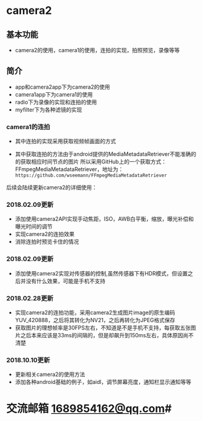 # camera2
## 基本功能 ##
- camera2的使用，camera1的使用，连拍的实现，拍照预览，录像等等  
## 简介 ##
- app和camera2app下为camera2的使用 
- camera1app下为camera1的使用
- radio下为录像的实现和连拍的使用
- myfilter下为各种滤镜的实现

### camera1的连拍 ###
- 其中连拍的实现采用获取视频帧画面的方式

- 其中获取连拍的方法由于android提供的MediaMetadataRetriever不能准确的的获取相应时间节点的图片
所以采用GitHub上的一个获取方式：FFmpegMediaMetadataRetriever，地址为：`https://github.com/wseemann/FFmpegMediaMetadataRetriever`

后续会陆续更新camera2的详细使用：

### 2018.02.09更新 ###
- 添加使用camera2API实现手动焦距，ISO，AWB白平衡，缩放，曝光补偿和曝光时间的调节
- 实现camera2的连拍效果
- 消除连拍时预览卡住的情况
### 2018.02.09更新 ###
- 添加使用camera2实现对传感器的控制,虽然传感器下有HDR模式，但设置之后并没有什么效果，可能是手机不支持

### 2018.02.28更新 ###
- 实现camera2的连拍功能，采用camera2生成图片image的原生编码YUV_420888，之后将其转化为NV21，之后再转化为JPEG格式保存
- 获取图片的理想帧率是30FPS左右，不知道是不是手机不支持，每获取五张图片之后本来应该是33ms的间隔的，但是却飙升到150ms左右，具体原因尚不清楚

### 2018.10.10更新 ###
- 更新相关camera2的使用方法
- 添加各种android基础的例子，如aidl，调节屏幕亮度，通知栏显示通知等等

# 交流邮箱 1689854162@qq.com#

